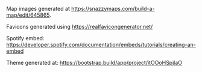 


Map images generated at https://snazzymaps.com/build-a-map/edit/645865.

Favicons generated using https://realfavicongenerator.net/

Spotify embed: https://developer.spotify.com/documentation/embeds/tutorials/creating-an-embed

Theme generated at: https://bootstrap.build/app/project/itOOoHSpjlaO
